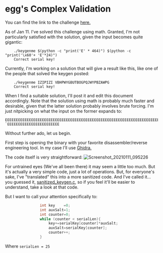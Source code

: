 # egg's Complex Validation

You can find the link to the challenge [here.](https://crackmes.one/crackme/5e2c557933c5d419aa013658)

As of Jan 11. I've solved this challenge using math. Granted, I'm not particularly satisfied with the solution, given the input becomes quite gigantic:

```
    ./keygenme $(python -c "print('E' * 464)") $(python -c "print('\x60'+ 'E'*24)")
    Correct serial key!
```

Currently, I'm working on a solution that will give a result like this, like one of the people that solved the keygen posted:
```
    ./keygenme IZIPIZI VBHPWYGBUTBOGPQJWYPBZAWPG
    Correct serial key!
```

When I find a suitable solution, I'll post it and edit this document accordingly. Note that the solution using math is probably much faster and desirable, given that the latter solution probably involves brute forcing. I'm just nitpicking on what the input on the former expands to:

```
EEEEEEEEEEEEEEEEEEEEEEEEEEEEEEEEEEEEEEEEEEEEEEEEEEEEEEEEEEEEEEEEEEEEEEEEEEEEEEEEEEEEEEEEEEEEEEEEEEEEEEEEEEEEEEEEEEEEEEEEEEEEEEEEEEEEEEEEEEEEEEEEEEEEEEEEEEEEEEEEEEEEEEEEEEEEEEEEEEEEEEEEEEEEEEEEEEEEEEEEEEEEEEEEEEEEEEEEEEEEEEEEEEEEEEEEEEEEEEEEEEEEEEEEEEEEEEEEEEEEEEEEEEEEEEEEEEEEEEEEEEEEEEEEEEEEEEEEEEEEEEEEEEEEEEEEEEEEEEEEEEEEEEEEEEEEEEEEEEEEEEEEEEEEEEEEEEEEEEEEEEEEEEEEEEEEEEEEEEEEEEEEEEEEEEEEEEEEEEEEEEEEEEEEEEEEEEEEEEEEEEEEEEEEEEEEEEEEEEEEEEEEEEEEEEEEEEEEEEEEEEEE `EEEEEEEEEEEEEEEEEEEEEEEE
```
Without further ado, let us begin.

First step is opening the binary with your favorite disassembler/reverse engineering tool. In my case I'll use [Ghidra.](https://ghidra-sre.org/)

The code itself is very straightforward:
![Screenshot_20210111_095226](https://user-images.githubusercontent.com/28660375/104185037-2a7e2300-53f3-11eb-917d-48b02713e813.png)

For untrained eyes (We've all been there) it may seem a little too much. But it's actually a very simple code, just a lot of operations. But, for everyone's sake, I've "translated" this into a more sanitized code. And I've called it... you guessed it, [sanitized_keygen.c](https://github.com/lfontesm/Reverse-Engineering-Challenges/blob/main/egg's%20keygenme%20-%20complex%20validation/sanitized_keygen.c), so if you feel it'll be easier to understand, take a look at that code.

But I want to call your attention specifically to:

```C
                int key    =0;
                int auxSalt=1;
                int counter=0;
                while (counter < serialLen){
                    key+=serialKey[counter]*auxSalt;
                    auxSalt=serialKey[counter];
                    counter++;
                }

```
Where `serialLen = 25` 








